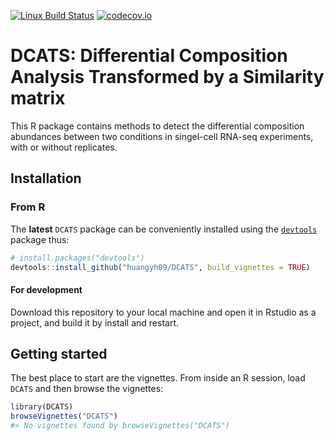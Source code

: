 
[![Linux Build
Status](https://travis-ci.org/huangyh09/DCATS.svg?branch=master)](https://travis-ci.org/huangyh09/DCATS)
[![codecov.io](https://codecov.io/github/huangyh09/DCATS/coverage.svg?branch=master)](https://codecov.io/github/huangyh09/DCATS/?branch=master)

<!-- README.md is generated from README.Rmd. Please edit that file -->

# DCATS: Differential Composition Analysis Transformed by a Similarity matrix

<!-- badges: start -->

<!-- badges: end -->

This R package contains methods to detect the differential composition
abundances between two conditions in singel-cell RNA-seq experiments,
with or without replicates.

## Installation

### From R

The **latest** `DCATS` package can be conveniently installed using the
[`devtools`](https://www.rstudio.com/products/rpackages/devtools/)
package thus:

``` r
# install.packages("devtools")
devtools::install_github("huangyh09/DCATS", build_vignettes = TRUE)
```

#### For development

Download this repository to your local machine and open it in Rstudio as
a project, and build it by install and restart.

## Getting started

The best place to start are the vignettes. From inside an R session,
load `DCATS` and then browse the vignettes:

``` r
library(DCATS)
browseVignettes("DCATS")
#> No vignettes found by browseVignettes("DCATS")
```
